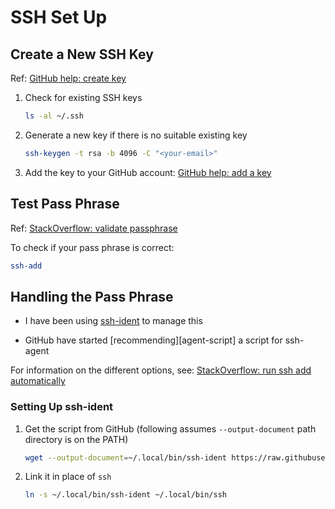 # SSH Set Up

## Create a New SSH Key

Ref: [GitHub help: create key][create-key]

1. Check for existing SSH keys
    ```bash
    ls -al ~/.ssh
    ```
2. Generate a new key if there is no suitable existing key
    ```bash
    ssh-keygen -t rsa -b 4096 -C "<your-email>"
    ```
3. Add the key to your GitHub account: [GitHub help: add a key][add-key]

## Test Pass Phrase

Ref: [StackOverflow: validate passphrase][validate-passphrase]

To check if your pass phrase is correct:

```bash
ssh-add
```

## Handling the Pass Phrase

- I have been using [ssh-ident][ssh-ident] to manage this

- GitHub have started [recommending][agent-script] a script for ssh-agent

For information on the different options, see: [StackOverflow: run ssh add automatically][auto-ssh-add]

### Setting Up ssh-ident

1. Get the script from GitHub (following assumes `--output-document` path directory is on the PATH)
    ```bash
    wget --output-document=~/.local/bin/ssh-ident https://raw.githubusercontent.com/ccontavalli/ssh-ident/master/ssh-ident
    ```
2. Link it in place of `ssh`
    ```bash
    ln -s ~/.local/bin/ssh-ident ~/.local/bin/ssh

[create-key]: https://help.github.com/en/github/authenticating-to-github/generating-a-new-ssh-key-and-adding-it-to-the-ssh-agent
[add-key]: https://help.github.com/en/github/authenticating-to-github/adding-a-new-ssh-key-to-your-github-account
[validate-passphrase]: https://stackoverflow.com/questions/4411457/how-do-i-verify-check-test-validate-my-ssh-passphrase
[ssh-ident]: https://github.com/ccontavalli/ssh-ident
[agent-scipt]: https://help.github.com/en/github/authenticating-to-github/working-with-ssh-key-passphrases#auto-launching-ssh-agent-on-git-for-windows
[auto-ssh-add]: https://unix.stackexchange.com/questions/90853/how-can-i-run-ssh-add-automatically-without-a-password-prompt/90869#90869
